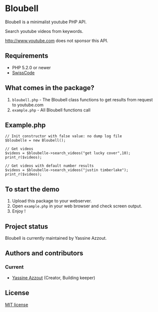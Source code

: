 Bloubell
=========

Bloubell is a minimalist youtube PHP API.

Search youtube videos from keywords.

<a href="http://www.youtube.com/" target="_blank">http://www.youtube.com</a> does not sponsor this API.

Requirements
------------
* PHP 5.2.0 or newer
* <a href="https://github.com/92bondstreet/swisscode" target="_blank">SwissCode</a>


What comes in the package?
--------------------------
1. `bloubell.php` - The Bloubell class functions to get results from request to youtube.com
2. `example.php` - All Bloubell functions call


Example.php
-----------

	// Init constructor with false value: no dump log file
	$bloubelle = new Bloubell();

	// Get videos
	$videos = $bloubelle->search_videos("get lucky cover",10); 
	print_r($videos);

	// Get videos with default number results
	$videos = $bloubelle->search_videos("justin timberlake"); 
	print_r($videos);


To start the demo
-----------------
1. Upload this package to your webserver.
4. Open `example.php` in your web browser and check screen output. 
5. Enjoy !


Project status
--------------
Bloubell is currently maintained by Yassine Azzout.


Authors and contributors
------------------------
### Current
* [Yassine Azzout][] (Creator, Building keeper)

[Yassine Azzout]: http://www.92bondstreet.com


License
-------
[MIT license](http://www.opensource.org/licenses/Mit)

